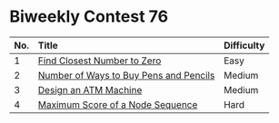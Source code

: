 # Biweekly Contest 76

| No. | Title | Difficulty
|:---|:---|:---|
| 1 | [Find Closest Number to Zero](https://leetcode.com/problems/find-closest-number-to-zero/) | Easy
| 2 | [Number of Ways to Buy Pens and Pencils](https://leetcode.com/problems/number-of-ways-to-buy-pens-and-pencils/) | Medium
| 3 | [Design an ATM Machine](https://leetcode.com/problems/design-an-atm-machine/) | Medium
| 4 | [Maximum Score of a Node Sequence](https://leetcode.com/problems/maximum-score-of-a-node-sequence/) | Hard